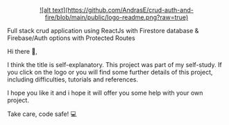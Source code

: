 

<p align="center">
  <a href="https://crud-auth.netlify.app/">
    ![alt text](https://github.com/AndrasE/crud-auth-and-fire/blob/main/public/logo-readme.png?raw=true)
  </a>
</p>


Full stack crud application using ReactJs with Firestore database & Firebase/Auth options with Protected Routes

Hi there 👋,

I think the title is self-explanatory. 
This project was part of my self-study.
If you click on the logo or you will find some further details of this project, 
including difficulties, tutorials and references.

I hope you like it and i hope it will offer you some help with your own project. 

Take care, code safe! 💻
